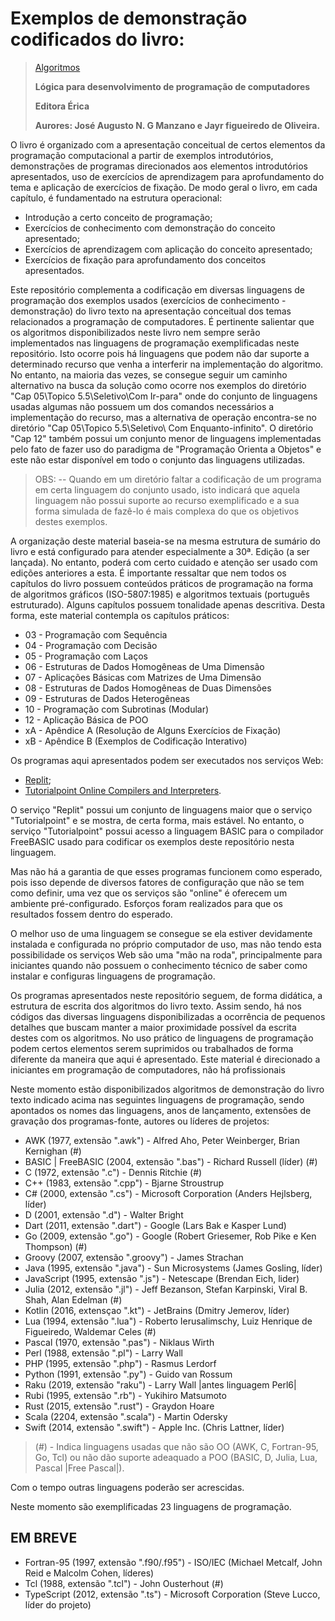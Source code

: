 # Exemplos de demonstração codificados do livro:

> [Algoritmos](https://www.editoraerica.com.br/algoritmos-logica-para-desenvolvimento-de-programacao-de-computadores/p)
> 
> **Lógica para desenvolvimento de programação de computadores**
> 
> **Editora Érica**
> 
> **Aurores: José Augusto N. G Manzano e Jayr figueiredo de Oliveira.**

O livro é organizado com a apresentação conceitual de certos elementos da programação computacional a partir de exemplos introdutórios, demonstrações de programas direcionados aos elementos introdutórios apresentados, uso de exercícios de aprendizagem para aprofundamento do tema e aplicação de exercícios de fixação. De modo geral o livro, em cada capítulo, é fundamentado na estrutura operacional:

- Introdução a certo conceito de programação;
- Exercícios de conhecimento com demonstração do conceito apresentado;
- Exercícios de aprendizagem com aplicação do conceito apresentado;
- Exercícios de fixação para aprofundamento dos conceitos apresentados.

Este repositório complementa a codificação em diversas linguagens de programação dos exemplos usados (exercícios de conhecimento - demonstração) do livro texto na apresentação conceitual dos temas relacionados a programação de computadores. É pertinente salientar que os algoritmos disponibilizados neste livro nem sempre serão implementados nas linguagens de programação exemplificadas neste repositório. Isto ocorre pois há linguagens que podem não dar suporte a determinado recurso que venha a interferir na implementação do algoritmo. No entanto, na maioria das vezes, se consegue seguir um caminho alternativo na busca da solução como ocorre nos exemplos do diretório "Cap 05\Topico 5.5\Seletivo\Com Ir-para" onde do conjunto de linguagens usadas algumas não possuem um dos comandos necessários a implementação do recurso, mas a alternativa de operação encontra-se no diretório "Cap 05\Topico 5.5\Seletivo\ Com Enquanto-infinito". O diretório "Cap 12" também possui um conjunto menor de linguagens implementadas pelo fato de fazer uso do paradigma de "Programação Orienta a Objetos" e este não estar disponível em todo o conjunto das linguagens utilizadas.

> OBS: -- Quando em um diretório faltar a codificação de um programa em certa linguagem do conjunto usado, isto indicará que aquela linguagem não possui suporte ao recurso exemplificado e a sua forma simulada de fazê-lo é mais complexa do que os objetivos destes exemplos.

A organização deste material baseia-se na mesma estrutura de sumário do livro e está configurado para atender especialmente a 30ª. Edição (a ser lançada). No entanto, poderá com certo cuidado e atenção ser usado com edições anteriores a esta. É importante ressaltar que nem todos os capítulos do livro possuem conteúdos práticos de programação na forma de algoritmos gráficos (ISO-5807:1985) e algoritmos textuais (português estruturado). Alguns capítulos possuem tonalidade apenas descritiva. Desta forma, este material contempla os capítulos práticos:

- 03 - Programação com Sequência
- 04 - Programação com Decisão
- 05 - Programação com Laços
- 06 - Estruturas de Dados Homogêneas de Uma Dimensão
- 07 - Aplicações Básicas com Matrizes de Uma Dimensão
- 08 - Estruturas de Dados Homogêneas de Duas Dimensões
- 09 - Estruturas de Dados Heterogêneas
- 10 - Programação com Subrotinas (Modular)
- 12 - Aplicação Básica de POO
- xA - Apêndice A (Resolução de Alguns Exercícios de Fixação)
- xB - Apêndice B (Exemplos de Codificação Interativo)

Os programas aqui apresentados podem ser executados nos serviços Web:

- [Replit](https://replit.com/);
- [Tutorialpoint Online Compilers and Interpreters](https://www.tutorialspoint.com/codingground.htm).

O serviço "Replit" possui um conjunto de linguagens maior que o serviço "Tutorialpoint" e se mostra, de certa forma, mais estável. No entanto, o serviço "Tutorialpoint" possui acesso a linguagem BASIC para o compilador FreeBASIC usado para codificar os exemplos deste repositório nesta linguagem.

Mas não há a garantia de que esses programas funcionem como esperado, pois isso depende de diversos fatores de configuração que não se tem como definir, uma vez que os serviços são "online" é oferecem um ambiente pré-configurado. Esforços foram realizados para que os resultados fossem dentro do esperado.

O melhor uso de uma linguagem se consegue se ela estiver devidamente instalada e configurada no próprio computador de uso, mas não tendo esta possibilidade os serviços Web são uma "mão na roda", principalmente para iniciantes quando não possuem o conhecimento técnico de saber como instalar e configuras linguagens de programação.

Os programas apresentados neste repositório seguem, de forma didática, a estrutura de escrita dos algoritmos do livro texto. Assim sendo, há nos códigos das diversas linguagens disponibilizadas a ocorrência de pequenos detalhes que buscam manter a maior proximidade possível da escrita destes com os algoritmos. No uso prático de linguagens de programação podem certos elementos serem suprimidos ou trabalhados de forma diferente da maneira que aqui é apresentado. Este material é direcionado a iniciantes em programação de computadores, não há profissionais

Neste momento estão disponibilizados algoritmos de demonstração do livro texto indicado acima nas seguintes linguagens de programação, sendo apontados os nomes das linguagens, anos de lançamento, extensões de gravação dos programas-fonte, autores ou líderes de projetos:

- AWK (1977, extensão ".awk") - Alfred Aho, Peter Weinberger, Brian Kernighan (#)
- BASIC | FreeBASIC (2004, extensão ".bas") - Richard Russell (líder) (#)
- C (1972, extensão ".c") - Dennis Ritchie (#)
- C++ (1983, extensão ".cpp") - Bjarne Stroustrup
- C# (2000, extensão ".cs") - Microsoft Corporation (Anders Hejlsberg, líder)
- D (2001, extensão ".d") - Walter Bright
- Dart (2011, extensão ".dart") - Google (Lars Bak e Kasper Lund)
- Go (2009, extensão ".go") - Google (Robert Griesemer, Rob Pike e Ken Thompson) (#)
- Groovy (2007, extensão ".groovy") - James Strachan
- Java (1995, extensão ".java") - Sun Microsystems (James Gosling, líder)
- JavaScript (1995, extensão ".js") - Netescape (Brendan Eich, lider)
- Julia (2012, extensão ".jl") - Jeff Bezanson, Stefan Karpinski, Viral B. Shah, Alan Edelman (#)
- Kotlin (2016, extensçao ".kt") - JetBrains (Dmitry Jemerov, líder)
- Lua (1994, extensão ".lua") - Roberto Ierusalimschy, Luiz Henrique de Figueiredo, Waldemar Celes (#)
- Pascal (1970, extensão ".pas") - Niklaus Wirth
- Perl (1988, extensão ".pl") - Larry Wall
- PHP (1995, extensão ".php") - Rasmus Lerdorf
- Python (1991, extensão ".py") - Guido van Rossum
- Raku (2019, extensão "raku") - Larry Wall |antes linguagem Perl6|
- Rubi (1995, extensão ".rb") - Yukihiro Matsumoto
- Rust (2015, extensão ".rust") - Graydon Hoare
- Scala (2204, extensão ".scala") - Martin Odersky
- Swift (2014, extensão ".swift") - Apple Inc. (Chris Lattner, líder)

> (#) - Indica linguagens usadas que não são OO (AWK, C, Fortran-95, Go, Tcl) ou não dão suporte adeaquado a POO (BASIC, D, Julia, Lua, Pascal |Free Pascal|).

Com o tempo outras linguagens poderão ser acrescidas.

Neste momento são exemplificadas 23 linguagens de programação.

EM BREVE
--------

- Fortran-95 (1997, extensão ".f90/.f95") - ISO/IEC (Michael Metcalf, John Reid e Malcolm Cohen, líderes)
- Tcl (1988, extensão ".tcl") - John Ousterhout (#)
- TypeScript (2012, extensão ".ts") - Microsoft Corporation (Steve Lucco, líder do projeto)
